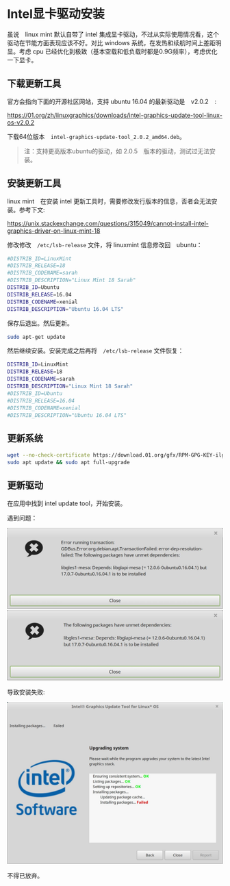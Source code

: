 # Intel显卡驱动安装

虽说　linux mint 默认自带了 intel 集成显卡驱动，不过从实际使用情况看，这个驱动在节能方面表现应该不好。对比 windows 系统，在发热和续航时间上差距明显。考虑 cpu 已经优化到极致（基本空载和低负载时都是0.9G频率），考虑优化一下显卡。

## 下载更新工具

官方会指向下面的开源社区网站，支持 ubuntu 16.04 的最新驱动是　v2.0.2　:

https://01.org/zh/linuxgraphics/downloads/intel-graphics-update-tool-linux-os-v2.0.2

下载64位版本　`intel-graphics-update-tool_2.0.2_amd64.deb`。

> 注：支持更高版本ubuntu的驱动，如 2.0.5　版本的驱动，测试过无法安装。

## 安装更新工具

linux mint　在安装 intel 更新工具时，需要修改发行版本的信息，否者会无法安装。参考下文:

https://unix.stackexchange.com/questions/315049/cannot-install-intel-graphics-driver-on-linux-mint-18

修改修改　`/etc/lsb-release` 文件，将 linuxmint 信息修改回　ubuntu：

```bash
#DISTRIB_ID=LinuxMint
#DISTRIB_RELEASE=18
#DISTRIB_CODENAME=sarah
#DISTRIB_DESCRIPTION="Linux Mint 18 Sarah"
DISTRIB_ID=Ubuntu
DISTRIB_RELEASE=16.04
DISTRIB_CODENAME=xenial
DISTRIB_DESCRIPTION="Ubuntu 16.04 LTS"
```

保存后退出。然后更新。

```bash
sudo apt-get update
```

然后继续安装。安装完成之后再将　`/etc/lsb-release` 文件恢复：

```bash
DISTRIB_ID=LinuxMint
DISTRIB_RELEASE=18
DISTRIB_CODENAME=sarah
DISTRIB_DESCRIPTION="Linux Mint 18 Sarah"
#DISTRIB_ID=Ubuntu
#DISTRIB_RELEASE=16.04
#DISTRIB_CODENAME=xenial
#DISTRIB_DESCRIPTION="Ubuntu 16.04 LTS"
```

## 更新系统

```bash
wget --no-check-certificate https://download.01.org/gfx/RPM-GPG-KEY-ilg-4 -O - | \ sudo apt-key add -
sudo apt update && sudo apt full-upgrade
```

## 更新驱动

在应用中找到 intel update tool，开始安装。

遇到问题：

![](images/intel_graph_1.jpg)
![](images/intel_graph_2.jpg)

导致安装失败:

![](images/intel_graph_3.jpg)

不得已放弃。
